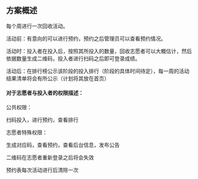 ## 方案概述

每个周进行一次回收活动。

活动前：有意向的可以进行预约，预约之后管理员可以查看预约情况。

活动时：投入者在投入后，按照其所投入的数量，回收志愿者可以大概估计，然后依据数量生成二维码，投入者进行扫码之后即可登录成绩。

活动后：在排行榜公示该阶段的投入排行（阶段的具体时间待定），每一周的活动结果清单将会有所公示（计划将其放在首页）

#### 对于志愿者与投入者的权限描述：

公共权限：

扫码投入，进行预约，查看排行

志愿者特殊权限：

生成对应码，查看预约，查看后台信息，发布公告

二维码在志愿者重新登录之后将会失效

预约表每次活动进行后清除一次
